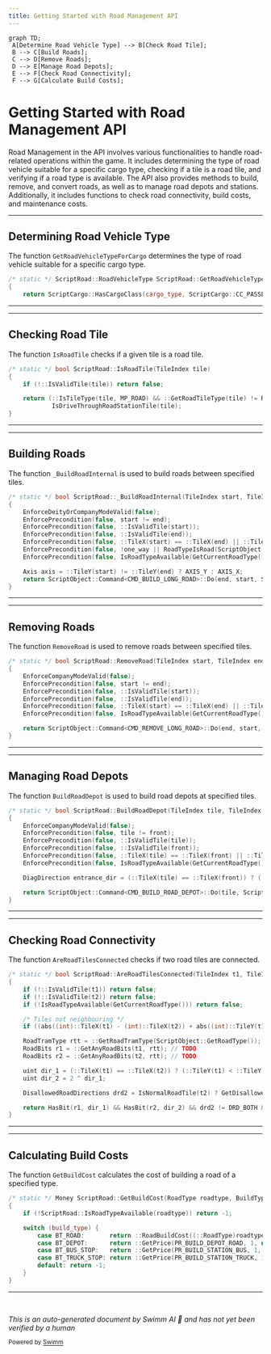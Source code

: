 ```yaml
---
title: Getting Started with Road Management API
---
```

```mermaid
graph TD;
 A[Determine Road Vehicle Type] --> B[Check Road Tile];
 B --> C[Build Roads];
 C --> D[Remove Roads];
 D --> E[Manage Road Depots];
 E --> F[Check Road Connectivity];
 F --> G[Calculate Build Costs];
```

# Getting Started with Road Management API

Road Management in the API involves various functionalities to handle road-related operations within the game. It includes determining the type of road vehicle suitable for a specific cargo type, checking if a tile is a road tile, and verifying if a road type is available. The API also provides methods to build, remove, and convert roads, as well as to manage road depots and stations. Additionally, it includes functions to check road connectivity, build costs, and maintenance costs.

<SwmSnippet path="/src/script/api/script_road.cpp" line="23">

---

## Determining Road Vehicle Type

The function <SwmToken path="src/script/api/script_road.cpp" pos="23:12:12" line-data="/* static */ ScriptRoad::RoadVehicleType ScriptRoad::GetRoadVehicleTypeForCargo(CargoID cargo_type)">`GetRoadVehicleTypeForCargo`</SwmToken> determines the type of road vehicle suitable for a specific cargo type.

```c++
/* static */ ScriptRoad::RoadVehicleType ScriptRoad::GetRoadVehicleTypeForCargo(CargoID cargo_type)
{
	return ScriptCargo::HasCargoClass(cargo_type, ScriptCargo::CC_PASSENGERS) ? ROADVEHTYPE_BUS : ROADVEHTYPE_TRUCK;
```

---

</SwmSnippet>

<SwmSnippet path="/src/script/api/script_road.cpp" line="35">

---

## Checking Road Tile

The function <SwmToken path="src/script/api/script_road.cpp" pos="35:10:10" line-data="/* static */ bool ScriptRoad::IsRoadTile(TileIndex tile)">`IsRoadTile`</SwmToken> checks if a given tile is a road tile.

```c++
/* static */ bool ScriptRoad::IsRoadTile(TileIndex tile)
{
	if (!::IsValidTile(tile)) return false;

	return (::IsTileType(tile, MP_ROAD) && ::GetRoadTileType(tile) != ROAD_TILE_DEPOT) ||
			IsDriveThroughRoadStationTile(tile);
}
```

---

</SwmSnippet>

<SwmSnippet path="/src/script/api/script_road.cpp" line="491">

---

## Building Roads

The function <SwmToken path="src/script/api/script_road.cpp" pos="491:10:10" line-data="/* static */ bool ScriptRoad::_BuildRoadInternal(TileIndex start, TileIndex end, bool one_way, bool full)">`_BuildRoadInternal`</SwmToken> is used to build roads between specified tiles.

```c++
/* static */ bool ScriptRoad::_BuildRoadInternal(TileIndex start, TileIndex end, bool one_way, bool full)
{
	EnforceDeityOrCompanyModeValid(false);
	EnforcePrecondition(false, start != end);
	EnforcePrecondition(false, ::IsValidTile(start));
	EnforcePrecondition(false, ::IsValidTile(end));
	EnforcePrecondition(false, ::TileX(start) == ::TileX(end) || ::TileY(start) == ::TileY(end));
	EnforcePrecondition(false, !one_way || RoadTypeIsRoad(ScriptObject::GetRoadType()));
	EnforcePrecondition(false, IsRoadTypeAvailable(GetCurrentRoadType()));

	Axis axis = ::TileY(start) != ::TileY(end) ? AXIS_Y : AXIS_X;
	return ScriptObject::Command<CMD_BUILD_LONG_ROAD>::Do(end, start, ScriptObject::GetRoadType(), axis, one_way ? DRD_NORTHBOUND : DRD_NONE, (start < end) == !full, (start < end) != !full, true);
}
```

---

</SwmSnippet>

<SwmSnippet path="/src/script/api/script_road.cpp" line="568">

---

## Removing Roads

The function <SwmToken path="src/script/api/script_road.cpp" pos="568:10:10" line-data="/* static */ bool ScriptRoad::RemoveRoad(TileIndex start, TileIndex end)">`RemoveRoad`</SwmToken> is used to remove roads between specified tiles.

```c++
/* static */ bool ScriptRoad::RemoveRoad(TileIndex start, TileIndex end)
{
	EnforceCompanyModeValid(false);
	EnforcePrecondition(false, start != end);
	EnforcePrecondition(false, ::IsValidTile(start));
	EnforcePrecondition(false, ::IsValidTile(end));
	EnforcePrecondition(false, ::TileX(start) == ::TileX(end) || ::TileY(start) == ::TileY(end));
	EnforcePrecondition(false, IsRoadTypeAvailable(GetCurrentRoadType()));

	return ScriptObject::Command<CMD_REMOVE_LONG_ROAD>::Do(end, start, ScriptObject::GetRoadType(), ::TileY(start) != ::TileY(end) ? AXIS_Y : AXIS_X, start < end, start >= end);
}
```

---

</SwmSnippet>

<SwmSnippet path="/src/script/api/script_road.cpp" line="527">

---

## Managing Road Depots

The function <SwmToken path="src/script/api/script_road.cpp" pos="527:10:10" line-data="/* static */ bool ScriptRoad::BuildRoadDepot(TileIndex tile, TileIndex front)">`BuildRoadDepot`</SwmToken> is used to build road depots at specified tiles.

```c++
/* static */ bool ScriptRoad::BuildRoadDepot(TileIndex tile, TileIndex front)
{
	EnforceCompanyModeValid(false);
	EnforcePrecondition(false, tile != front);
	EnforcePrecondition(false, ::IsValidTile(tile));
	EnforcePrecondition(false, ::IsValidTile(front));
	EnforcePrecondition(false, ::TileX(tile) == ::TileX(front) || ::TileY(tile) == ::TileY(front));
	EnforcePrecondition(false, IsRoadTypeAvailable(GetCurrentRoadType()));

	DiagDirection entrance_dir = (::TileX(tile) == ::TileX(front)) ? (::TileY(tile) < ::TileY(front) ? DIAGDIR_SE : DIAGDIR_NW) : (::TileX(tile) < ::TileX(front) ? DIAGDIR_SW : DIAGDIR_NE);

	return ScriptObject::Command<CMD_BUILD_ROAD_DEPOT>::Do(tile, ScriptObject::GetRoadType(), entrance_dir);
}
```

---

</SwmSnippet>

<SwmSnippet path="/src/script/api/script_road.cpp" line="106">

---

## Checking Road Connectivity

The function <SwmToken path="src/script/api/script_road.cpp" pos="106:10:10" line-data="/* static */ bool ScriptRoad::AreRoadTilesConnected(TileIndex t1, TileIndex t2)">`AreRoadTilesConnected`</SwmToken> checks if two road tiles are connected.

```c++
/* static */ bool ScriptRoad::AreRoadTilesConnected(TileIndex t1, TileIndex t2)
{
	if (!::IsValidTile(t1)) return false;
	if (!::IsValidTile(t2)) return false;
	if (!IsRoadTypeAvailable(GetCurrentRoadType())) return false;

	/* Tiles not neighbouring */
	if ((abs((int)::TileX(t1) - (int)::TileX(t2)) + abs((int)::TileY(t1) - (int)::TileY(t2))) != 1) return false;

	RoadTramType rtt = ::GetRoadTramType(ScriptObject::GetRoadType());
	RoadBits r1 = ::GetAnyRoadBits(t1, rtt); // TODO
	RoadBits r2 = ::GetAnyRoadBits(t2, rtt); // TODO

	uint dir_1 = (::TileX(t1) == ::TileX(t2)) ? (::TileY(t1) < ::TileY(t2) ? 2 : 0) : (::TileX(t1) < ::TileX(t2) ? 1 : 3);
	uint dir_2 = 2 ^ dir_1;

	DisallowedRoadDirections drd2 = IsNormalRoadTile(t2) ? GetDisallowedRoadDirections(t2) : DRD_NONE;

	return HasBit(r1, dir_1) && HasBit(r2, dir_2) && drd2 != DRD_BOTH && drd2 != (dir_1 > dir_2 ? DRD_SOUTHBOUND : DRD_NORTHBOUND);
}
```

---

</SwmSnippet>

<SwmSnippet path="/src/script/api/script_road.cpp" line="612">

---

## Calculating Build Costs

The function <SwmToken path="src/script/api/script_road.cpp" pos="612:10:10" line-data="/* static */ Money ScriptRoad::GetBuildCost(RoadType roadtype, BuildType build_type)">`GetBuildCost`</SwmToken> calculates the cost of building a road of a specified type.

```c++
/* static */ Money ScriptRoad::GetBuildCost(RoadType roadtype, BuildType build_type)
{
	if (!ScriptRoad::IsRoadTypeAvailable(roadtype)) return -1;

	switch (build_type) {
		case BT_ROAD:       return ::RoadBuildCost((::RoadType)roadtype);
		case BT_DEPOT:      return ::GetPrice(PR_BUILD_DEPOT_ROAD, 1, nullptr);
		case BT_BUS_STOP:   return ::GetPrice(PR_BUILD_STATION_BUS, 1, nullptr);
		case BT_TRUCK_STOP: return ::GetPrice(PR_BUILD_STATION_TRUCK, 1, nullptr);
		default: return -1;
	}
}
```

---

</SwmSnippet>

&nbsp;

*This is an auto-generated document by Swimm AI 🌊 and has not yet been verified by a human*

<SwmMeta version="3.0.0" repo-id="Z2l0aHViJTNBJTNBT3BlblRURC1jb3BpbG90LWRlbW8lM0ElM0Fzd2ltbWlv" repo-name="OpenTTD-copilot-demo"><sup>Powered by [Swimm](/)</sup></SwmMeta>
